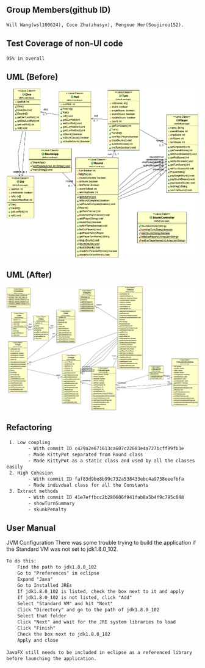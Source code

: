 ## Group Members(github ID)
    Will Wang(wsl100624), Coco Zhu(zhusyx), Pengxue Her(Soujirou152).

## Test Coverage of non-UI code 
    95% in overall 

## UML (Before)
   ![UML-before](SkunkAppUML.png)

## UML (After)   
   ![UML-after](UML-after.png) 

## Refactoring
     1. Low coupling 
            - With commit ID c429a2e671613ca607c22083e4a727bcff99fb3e
            - Made KittyPot separated from Round class
            - Made KittyPot as a static class and used by all the classes easily
     2. High Cohesion
            - With commit ID faf83d9be8b99c732a538433ebc4a9738eeefbfa
            - Made indivdual class for all the Constants
     3. Extract methods
            - With commit ID 41e7effbcc2b280606f941fab8a5b4f9c795c848
            - showTurnSummary
            - skunkPenalty

## User Manual
 JVM Configuration
    There was some trouble trying to build the application if the Standard VM was not set to jdk1.8.0_102.
    
    To do this: 
        Find the path to jdk1.8.0_102
        Go to "Preferences" in eclipse
        Expand "Java"
        Go to Installed JREs
        If jdk1.8.0_102 is listed, check the box next to it and apply
        If jdk1.8.0_102 is not listed, click "Add"
        Select "Standard VM" and hit "Next"
        Click "Directory" and go to the path of jdk1.8.0_102
        Select that folder
        Click "Next" and wait for the JRE system libraries to load
        Click "Finish"
        Check the box next to jdk1.8.0_102
        Apply and close
    
    JavaFX still needs to be included in eclipse as a referenced library before launching the application.




